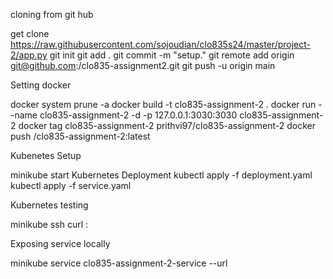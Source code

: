 cloning from git hub

get clone https://raw.githubusercontent.com/sojoudian/clo835s24/master/project-2/app.py
git init 
git add . 
git commit -m "setup." 
git remote add origin git@github.com:/clo835-assignment2.git 
git push -u origin main

Setting docker

docker system prune -a
docker build -t clo835-assignment-2 .
docker run --name clo835-assignment-2 -d -p 127.0.0.1:3030:3030 clo835-assignment-2 
docker tag clo835-assignment-2 prithvi97/clo835-assignment-2
docker push /clo835-assignment-2:latest



Kubenetes Setup

minikube start
Kubernetes Deployment
kubectl apply -f deployment.yaml
kubectl apply -f service.yaml



Kubernetes testing

minikube ssh
curl <sIP>:<sPort>



Exposing service locally

minikube service clo835-assignment-2-service --url
